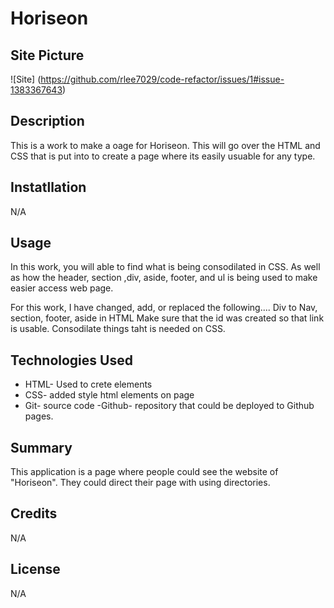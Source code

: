 # Horiseon 

## Site Picture
![Site] (https://github.com/rlee7029/code-refactor/issues/1#issue-1383367643)

## Description
This is a work to make a oage for Horiseon. This will go over the HTML and CSS that is put into to create a page where its easily usuable for any type.


## Instatllation
N/A

## Usage
In this work, you will able to find what is being consodilated in CSS. As well as how the header, section ,div, aside, footer, and ul is being used to make easier access web page. 

For this work, I have changed, add, or replaced the following....
Div to Nav, section, footer, aside in HTML
Make sure that the id was created so that link is usable. 
Consodilate things taht is needed on CSS. 

## Technologies Used
- HTML- Used to crete elements
- CSS- added style html elements on page
- Git- source code
-Github- repository that could be deployed to Github pages. 

## Summary
This application is a page where people could see the website of "Horiseon". They could direct their page with using directories. 
## Credits
N/A

## License

N/A